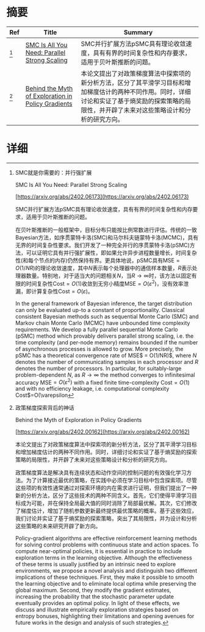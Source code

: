 # 摘要

| Ref | Title | Summary |
| --- | --- | --- |
| [^1] | [SMC Is All You Need: Parallel Strong Scaling](https://arxiv.org/abs/2402.06173) | SMC并行扩展方法pSMC具有理论收敛速度，具有有界的时间复杂性和内存要求，适用于贝叶斯推断的问题。 |
| [^2] | [Behind the Myth of Exploration in Policy Gradients](https://arxiv.org/abs/2402.00162) | 本论文提出了对政策梯度算法中探索项的新分析方法，区分了其平滑学习目标和增加梯度估计的两种不同作用。同时，详细讨论和实证了基于熵奖励的探索策略的局限性，并开辟了未来对这些策略设计和分析的研究方向。 |

# 详细

[^1]: SMC就是你需要的：并行强扩展

    SMC Is All You Need: Parallel Strong Scaling

    [https://arxiv.org/abs/2402.06173](https://arxiv.org/abs/2402.06173)

    SMC并行扩展方法pSMC具有理论收敛速度，具有有界的时间复杂性和内存要求，适用于贝叶斯推断的问题。

    

    在贝叶斯推断的一般框架中，目标分布只能按比例常数进行评估。传统的一致Bayesian方法，如序贯蒙特卡洛(SMC)和马尔科夫链蒙特卡洛(MCMC)，具有无界的时间复杂性要求。我们开发了一种完全并行的序贯蒙特卡洛(pSMC)方法，可以证明它具有并行强扩展性，即如果允许异步进程数量增长，时间复杂性(和每个节点的内存)仍然保持有界。更具体地说，pSMC具有MSE$=O(1/NR)$的理论收敛速度，其中$N$表示每个处理器中的通信样本数量，$R$表示处理器数量。特别地，对于适当大的问题相关$N$，当$R\rightarrow \infty$时，该方法以固定有限的时间复杂性Cost$=O(1)$收敛到无穷小精度MSE$=O(\varepsilon^2)$，没有效率泄漏，即计算复杂性Cost$=O(\varepsilon)$。

    In the general framework of Bayesian inference, the target distribution can only be evaluated up-to a constant of proportionality. Classical consistent Bayesian methods such as sequential Monte Carlo (SMC) and Markov chain Monte Carlo (MCMC) have unbounded time complexity requirements. We develop a fully parallel sequential Monte Carlo (pSMC) method which provably delivers parallel strong scaling, i.e. the time complexity (and per-node memory) remains bounded if the number of asynchronous processes is allowed to grow. More precisely, the pSMC has a theoretical convergence rate of MSE$ = O(1/NR)$, where $N$ denotes the number of communicating samples in each processor and $R$ denotes the number of processors. In particular, for suitably-large problem-dependent $N$, as $R \rightarrow \infty$ the method converges to infinitesimal accuracy MSE$=O(\varepsilon^2)$ with a fixed finite time-complexity Cost$=O(1)$ and with no efficiency leakage, i.e. computational complexity Cost$=O(\varepsilon
    
[^2]: 政策梯度探索背后的神话

    Behind the Myth of Exploration in Policy Gradients

    [https://arxiv.org/abs/2402.00162](https://arxiv.org/abs/2402.00162)

    本论文提出了对政策梯度算法中探索项的新分析方法，区分了其平滑学习目标和增加梯度估计的两种不同作用。同时，详细讨论和实证了基于熵奖励的探索策略的局限性，并开辟了未来对这些策略设计和分析的研究方向。

    

    政策梯度算法是解决具有连续状态和动作空间的控制问题的有效强化学习方法。为了计算接近最优的策略，在实践中必须在学习目标中包含探索项。尽管这些项的有效性通常通过对探索环境的内在需求进行证明，但我们提出了一种新的分析方法，区分了这些技术的两种不同含义。首先，它们使得平滑学习目标成为可能，并在保持全局最大值的同时消除了局部最优解。其次，它们修改了梯度估计，增加了随机参数更新最终提供最优策略的概率。基于这些效应，我们讨论并实证了基于熵奖励的探索策略，突出了其局限性，并为设计和分析这些策略的未来研究开辟了新方向。

    Policy-gradient algorithms are effective reinforcement learning methods for solving control problems with continuous state and action spaces. To compute near-optimal policies, it is essential in practice to include exploration terms in the learning objective. Although the effectiveness of these terms is usually justified by an intrinsic need to explore environments, we propose a novel analysis and distinguish two different implications of these techniques. First, they make it possible to smooth the learning objective and to eliminate local optima while preserving the global maximum. Second, they modify the gradient estimates, increasing the probability that the stochastic parameter update eventually provides an optimal policy. In light of these effects, we discuss and illustrate empirically exploration strategies based on entropy bonuses, highlighting their limitations and opening avenues for future works in the design and analysis of such strategies.
    

